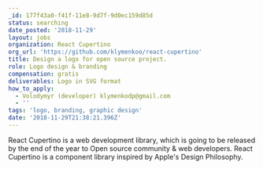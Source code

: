 ```yaml
---
_id: 177f43a0-f41f-11e8-9d7f-9d0ec159d85d
status: searching
date_posted: '2018-11-29'
layout: jobs
organization: React Cupertino
org_url: 'https://github.com/klymenkoo/react-cupertino'
title: Design a logo for open source project.
role: Logo design & branding
compensation: gratis
deliverables: Logo in SVG format
how_to_apply:
  - Volodymyr (developer) klymenkodp@gmail.com
  - ''
tags: 'logo, branding, graphic design'
date: '2018-11-29T21:38:21.396Z'
---
```

React Cupertino is a web development library, which is going to be released by the end of the year to Open source community & web developers. React Cupertino is a component library inspired by Apple's Design Philosophy.
